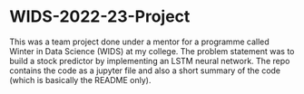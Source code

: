 # WIDS-2022-23-Project
This was a team project done under a mentor for a programme called Winter in Data Science (WIDS) at my college. The problem statement was to build a stock predictor by implementing an LSTM neural network.
The repo contains the code as a jupyter file and also a short summary of the code (which is basically the README only).
